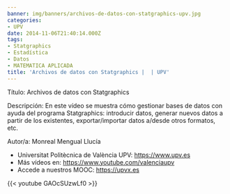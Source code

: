 ```yaml
---
banner: img/banners/archivos-de-datos-con-statgraphics-upv.jpg
categories:
- UPV
date: 2014-11-06T21:40:14.000Z
tags:
- Statgraphics
- Estadística
- Datos
- MATEMATICA APLICADA
title: 'Archivos de datos con Statgraphics |  | UPV'
---
```


Título: Archivos de datos con Statgraphics

Descripción: En este vídeo se muestra cómo gestionar bases de datos con ayuda del programa Statgraphics: introducir datos, generar nuevos datos a partir de los existentes, exportar/importar  datos a/desde otros formatos, etc. 

Autor/a: Monreal Mengual Llucía



+ Universitat Politècnica de València UPV: https://www.upv.es
+ Más vídeos en: https://www.youtube.com/valenciaupv
+ Accede a nuestros MOOC: https://upvx.es

{{< youtube GAOcSUzwLf0 >}}
